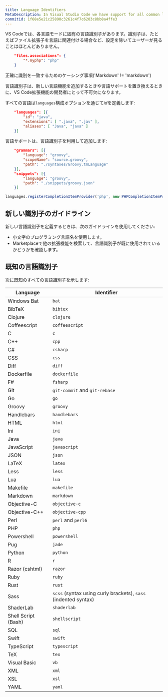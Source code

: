 ```yaml
---
title: Language Identifiers
MetaDescription: In Visual Studio Code we have support for all common languages including smart code completion and debugging.
commitid: 1f68e5e21c25890c3261c4f7c6203c8bb8a4ffe3
---
```


VS Codeでは、各言語モードに固有の言語識別子があります。識別子は、たとえばファイル拡張子を言語に関連付ける場合など、設定を除いてユーザーが見ることはほとんどありません。

```json
    "files.associations": {
        "*.myphp": "php"
    }
```

正確に識別を一致するためのケーシング事項('Markdown' != 'markdown')

言語識別子は、新しい言語機能を追加するときや言語サポートを置き換えるときに、VS Code拡張機能の開発者にとって不可欠になります。


すべての言語は`languages`構成オプションを通じて*id*を定義します:

```json
    "languages": [{
        "id": "java",
        "extensions": [ ".java", ".jav" ],
        "aliases": [ "Java", "java" ]
    }]
```

言語サポートは、言語識別子を利用して追加します:

```json
    "grammars": [{
        "language": "groovy",
        "scopeName": "source.groovy",
        "path": "./syntaxes/Groovy.tmLanguage"
    }],
    "snippets": [{
        "language": "groovy",
        "path": "./snippets/groovy.json"
    }]
```

```typescript
languages.registerCompletionItemProvider('php', new PHPCompletionItemProvider(), '.', '$')
```

## 新しい識別子のガイドライン <a href="new-identifier-guidelines"></a>

新しい言語識別子を定義するときは、次のガイドラインを使用してください:

- 小文字のプログラミング言語名を使用します。
-  Marketplaceで他の拡張機能を検索して、言語識別子が既に使用されているかどうかを確認します。

## 既知の言語識別子 <a href="known-language-identifiers"></a>

次に既知のすべての言語識別子を示します:

Language | Identifier
-------- | ----------
Windows Bat | `bat`
BibTeX | `bibtex`
Clojure | `clojure`
Coffeescript | `coffeescript`
C | `c`
C++ | `cpp`
C# | `csharp`
CSS | `css`
Diff | `diff`
Dockerfile | `dockerfile`
F# | `fsharp`
Git | `git-commit` and `git-rebase`
Go | `go`
Groovy | `groovy`
Handlebars | `handlebars`
HTML | `html`
Ini | `ini`
Java | `java`
JavaScript | `javascript`
JSON | `json`
LaTeX | `latex`
Less | `less`
Lua | `lua`
Makefile | `makefile`
Markdown | `markdown`
Objective-C | `objective-c`
Objective-C++ | `objective-cpp`
Perl | `perl` and `perl6`
PHP | `php`
Powershell | `powershell`
Pug | `jade`
Python | `python`
R | `r`
Razor (cshtml) | `razor`
Ruby | `ruby`
Rust | `rust`
Sass | `scss` (syntax using curly brackets), `sass` (indented syntax)
ShaderLab | `shaderlab`
Shell Script (Bash) | `shellscript`
SQL | `sql`
Swift | `swift`
TypeScript | `typescript`
TeX | `tex`
Visual Basic | `vb`
XML | `xml`
XSL | `xsl`
YAML | `yaml`
